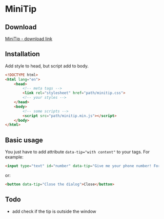 # MiniTip

## Download
[MiniTip - download link](https://github.com/minitip/archive/master.zip)

## Installation
Add style to head, but script add to body.
```html
<!DOCTYPE html>
<html lang="en">
    <head>
        <!-- meta tags -->
        <link rel="stylesheet" href="path/minitip.css">
        <!-- your styles -->
    </head>
    <body>
        <!-- some scripts -->
        <script src="path/minitip.min.js"></script>
    </body>
</html>

```
## Basic usage
You just have to add attribute ```data-tip="with content"``` to your tags.
For example:
```html
<input type="text" id="number" data-tip="Give me your phone number! Format: 000-000-000">
```
or:
```html
<button data-tip="Close the dialog">Close</button>
```
## Todo
* add check if the tip is outside the window